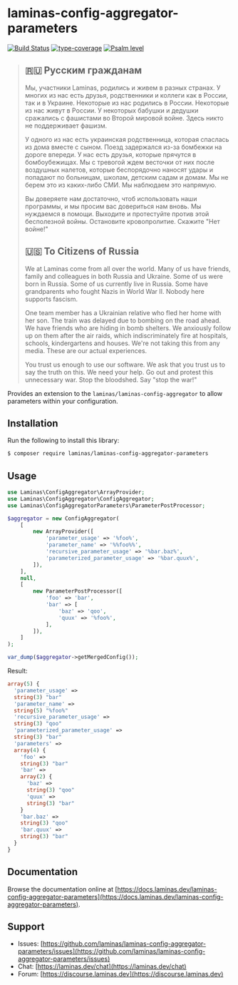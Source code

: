 # laminas-config-aggregator-parameters

[![Build Status](https://github.com/laminas/laminas-config-aggregator-parameters/actions/workflows/continuous-integration.yml/badge.svg)](https://github.com/laminas/laminas-config-aggregator-parameters/actions/workflows/continuous-integration.yml)
[![type-coverage](https://shepherd.dev/github/laminas/laminas-config-aggregator-parameters/coverage.svg)](https://shepherd.dev/github/laminas/laminas-config-aggregator-parameters)
[![Psalm level](https://shepherd.dev/github/laminas/laminas-config-aggregator-parameters/level.svg)](https://shepherd.dev/github/laminas/laminas-config-aggregator-parameters)

> ## 🇷🇺 Русским гражданам
>
> Мы, участники Laminas, родились и живем в разных странах. У многих из нас есть друзья, родственники и коллеги как в России, так и в Украине. Некоторые из нас родились в России. Некоторые из нас живут в России. У некоторых бабушки и дедушки сражались с фашистами во Второй мировой войне. Здесь никто не поддерживает фашизм.
>
> У одного из нас есть украинская родственница, которая спаслась из дома вместе с сыном. Поезд задержался из-за бомбежки на дороге впереди. У нас есть друзья, которые прячутся в бомбоубежищах. Мы с тревогой ждем весточки от них после воздушных налетов, которые беспорядочно наносят удары и попадают по больницам, школам, детским садам и домам. Мы не берем это из каких-либо СМИ. Мы наблюдаем это напрямую.
>
> Вы доверяете нам достаточно, чтоб использовать наши программы, и мы просим вас довериться нам вновь. Мы нуждаемся в помощи. Выходите и протестуйте против этой бесполезной войны. Остановите кровопролитие. Скажите "Нет войне!"
>
> ## 🇺🇸 To Citizens of Russia
>
> We at Laminas come from all over the world. Many of us have friends, family and colleagues in both Russia and Ukraine. Some of us were born in Russia. Some of us currently live in Russia. Some have grandparents who fought Nazis in World War II. Nobody here supports fascism.
>
> One team member has a Ukrainian relative who fled her home with her son. The train was delayed due to bombing on the road ahead. We have friends who are hiding in bomb shelters. We anxiously follow up on them after the air raids, which indiscriminately fire at hospitals, schools, kindergartens and houses. We're not taking this from any media. These are our actual experiences.
>
> You trust us enough to use our software. We ask that you trust us to say the truth on this. We need your help. Go out and protest this unnecessary war. Stop the bloodshed. Say "stop the war!"

Provides an extension to the `laminas/laminas-config-aggregator` to allow parameters within your configuration.

## Installation

Run the following to install this library:

```bash
$ composer require laminas/laminas-config-aggregator-parameters
```

## Usage

```php
use Laminas\ConfigAggregator\ArrayProvider;
use Laminas\ConfigAggregator\ConfigAggregator;
use Laminas\ConfigAggregatorParameters\ParameterPostProcessor;

$aggregator = new ConfigAggregator(
    [
        new ArrayProvider([
            'parameter_usage' => '%foo%',
            'parameter_name' => '%%foo%%',
            'recursive_parameter_usage' => '%bar.baz%',
            'parameterized_parameter_usage' => '%bar.quux%',
        ]),
    ],
    null,
    [
        new ParameterPostProcessor([
            'foo' => 'bar',
            'bar' => [
                'baz' => 'qoo',
                'quux' => '%foo%',
            ],
        ]),
    ]
);

var_dump($aggregator->getMergedConfig());
```

Result:

```php
array(5) {
  'parameter_usage' =>
  string(3) "bar"
  'parameter_name' =>
  string(5) "%foo%"
  'recursive_parameter_usage' =>
  string(3) "qoo"
  'parameterized_parameter_usage' =>
  string(3) "bar"
  'parameters' =>
  array(4) {
    'foo' =>
    string(3) "bar"
    'bar' =>
    array(2) {
      'baz' =>
      string(3) "qoo"
      'quux' =>
      string(3) "bar"
    }
    'bar.baz' =>
    string(3) "qoo"
    'bar.quux' =>
    string(3) "bar"
  }
}
```

## Documentation

Browse the documentation online at [https://docs.laminas.dev/laminas-config-aggregator-parameters](https://docs.laminas.dev/laminas-config-aggregator-parameters).

## Support

- Issues: [https://github.com/laminas/laminas-config-aggregator-parameters/issues](https://github.com/laminas/laminas-config-aggregator-parameters/issues)
- Chat: [https://laminas.dev/chat](https://laminas.dev/chat)
- Forum: [https://discourse.laminas.dev](https://discourse.laminas.dev)
